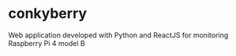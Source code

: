 # conkyberry
Web application developed with Python and ReactJS for monitoring Raspberry Pi 4 model B
